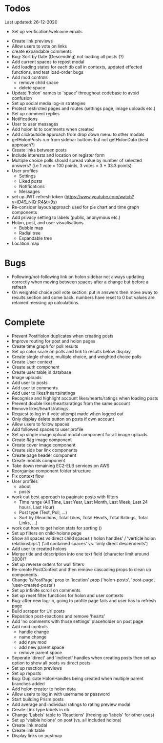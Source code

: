 # Todos
Last updated: 26-12-2020

+ Set up verification/welcome emails

- Create link previews
- Allow users to vote on links
- create expandable comments
- Bug: Sort by Date (Descending) not loading all posts (?)
- Add current spaces to repost modal
- Add loading states for each db call in contexts, updated effected functions, and test load-order bugs
- Add mod controls
    - remove child space
    - delete space
- Update 'holon' names to 'space' throughout codebase to avoid confusion
- Set up social media log-in strategies
- Protect restircted pages and routes (settings page, image uploads etc.)
- Set up comment replies
- Notifications
- User to user messages
- Add holon Id to comments when created
- Add clickoutside approach from drop down menu to other modals
- getHolonPosts run from sidebar buttons but not getHolonData (best approach?)
- Create links between posts
- Include interests and location on register form
- Multiple choice polls should spread value by number of selected answers? (i.e 1 vote = 100 points, 3 votes = 3 * 33.3 points)
- User profiles
    - Settings
    - Liked posts
    - Notifications
    - Messages
- set up JWT refresh token (https://www.youtube.com/watch?v=iD49_NIQ-R4&t=9s)
- Re-consider layout/approach used for pie chart and time graph components
- Add privacy setting to labels (public, anonymous etc.)
- Holon, post, and user visualisations
    - Bubble map
    - Radial tree
    - Expandable tree
- Location map

# Bugs
- Following/not-following link on holon sidebar not always updating correctly when moving between spaces after a change but before a refresh
- On weighted choice poll vote section: put in answers then move away to results section and come back. numbers have reset to 0 but values are retained messing up calculations.

# Complete
- Prevent PostHolon duplicates when creating posts
- Improve routing for post and holon pages
- Create time graph for poll results
- Set up color scale on polls and link to results below display
- Create single choice, multiple choice, and weighted choice polls
- Create User context
- Create auth component
- Create user table in database
- Image uploads
- Add user to posts
- Add user to comments
- Add user to likes/hearts/ratings
- Recognise and highlight account likes/hearts/ratings when loading posts
- Prevent double likes/hearts/ratings from the same account
- Remove likes/hearts/ratings
- Request to log in if vote attempt made when logged out
- Only display delete button on posts if own account
- Allow users to follow spaces
- Add followed spaces to user profile
- Set up single image upload modal component for all image uploads
- Create flag image component
- Create cover image component
- Create side bar link components
- Create page header component
- Create modals component
- Take down remaining EC2-ELB services on AWS
- Reorganise component folder structure
- Fix context flow
- User profiles
    - about
    - posts
- work out best approach to paginate posts with filters
    - Time range (All Time, Last Year, Last Month, Last Week, Last 24 hours, Last Hour)
    - Post type (Text, Poll, ...)
    - Sort by (Reactions, Total Likes, Total Hearts, Total Ratings, Total Links, ...)
- work out how to get holon stats for sorting ()
- Set up filters on child-holons page
- Show all spaces vs direct child spaces ('holon handles' / 'verticle holon relationships') ('all contained spaces' vs. 'only direct descendents')
- Add user to created holons
- Merge title and description into one text field (character limit around 3000)?
- Set up reverse orders for wall filters
- Re-create PostContext and then remove cascading props to clean up components
- Change 'isPostPage' prop to 'location' prop ('holon-posts', 'post-page', 'user-created-posts')
- Set up infinite scroll on comments
- Set up reset filter functions for holon and user contexts
- Bug: after new log-in, going to profile page fails and user has to refresh page
- Build scraper for Url posts
- Reposition post-reactions and remove 'hearts'
- Add 'no comments with those settings' placeholder on post page
- Add mod controls
    - handle change
    - name change
    - add new mod
    - add new parent space
    - remove parent space
- Seperate 'direct' and 'indirect' handles when creating posts then set up option to show all posts vs direct posts
- Set up reaction previews
- Set up reposts
- Bug: Duplicate HolonHandles being created when multiple parent branches added
- Add holon creator to holon data
- Allow users to log in with username or password
- Start building Prism posts
- Add average and individual ratings to rating preview modal
- Create Link type labels in db
- Change 'Labels' table to 'Reactions' (freeing up 'labels' for other uses)
- Set up 'visible holons' on post (vs. all included holons)
- Create link modal
- Create link table
- Display links on postmap
